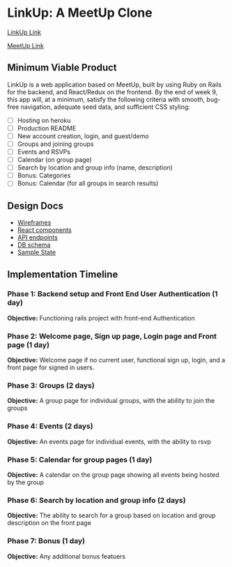 # LinkUp: A MeetUp Clone

[LinkUp Link]("https://linkupapplication.herokuapp.com/#/welcome")

[MeetUp Link]("meetup.com")

## Minimum Viable Product

LinkUp is a web application based on MeetUp, built by using Ruby on Rails for the backend, and React/Redux on the frontend. By the end of week 9, this app will, at a minimum, satisfy the following criteria with smooth, bug-free navigation, adequate seed data, and sufficient CSS styling:

- [ ] Hosting on heroku
- [ ] Production README
- [ ] New account creation, login, and guest/demo
- [ ] Groups and joining groups
- [ ] Events and RSVPs
- [ ] Calendar (on group page)
- [ ] Search by location and group info (name, description)
- [ ] Bonus: Categories
- [ ] Bonus: Calendar (for all groups in search results)

## Design Docs

- [Wireframes](docs/wireframes)
- [React components](docs/component-hierarchy.md)
- [API endpoints](docs/api-endpoints.md)
- [DB schema](docs/schema.md)
- [Sample State](docs/sample-state.md)

## Implementation Timeline

### Phase 1: Backend setup and Front End User Authentication (1 day)

**Objective:** Functioning rails project with front-end Authentication

### Phase 2: Welcome page, Sign up page, Login page and Front page (1 day)

**Objective:** Welcome page if no current user, functional sign up, login, and a front page for signed in users.

### Phase 3: Groups (2 days)

**Objective:** A group page for individual groups, with the ability to join the groups

### Phase 4: Events (2 days)

**Objective:** An events page for individual events, with the ability to rsvp

### Phase 5: Calendar for group pages (1 day)

**Objective:** A calendar on the group page showing all events being hosted by the group

### Phase 6: Search by location and group info (2 days)

**Objective:** The ability to search for a group based on location and group description on the front page

### Phase 7: Bonus (1 day)

**Objective:** Any additional bonus featuers
